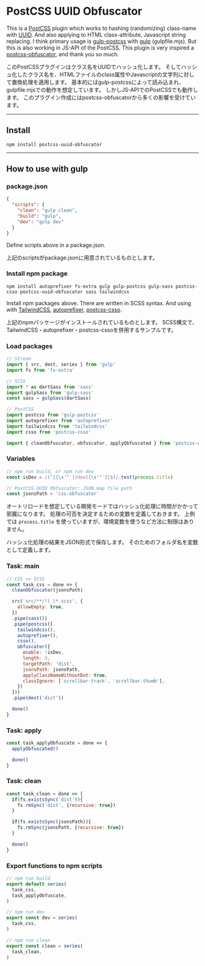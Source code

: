 # PostCSS UUID Obfuscator

This is a [PostCSS] plugin which works to hashing (randomizing) class-name with [UUID].
And also applying to HTML class-attribute, Javascript string replacing.
I think primary usage is [gulp-postcss] with [gulp] (gulpfile.mjs). But this is also working in JS-API of the PostCSS.
This plugin is very inspired a [postcss-obfuscator], and thank you so much.

このPostCSSプラグインはクラス名をUUIDでハッシュ化します。
そしてハッシュ化したクラス名を、HTMLファイルのclass属性やJavascriptの文字列に対して置換処理を適用します。
基本的にはgulp-postcssによって読み込まれ、gulpfile.mjsでの動作を想定しています。
しかしJS-APIでのPostCSSでも動作します。
このプラグイン作成にはpostcss-obfuscatorから多くの影響を受けています。


---

## Install

```
npm install postcss-uuid-obfuscator
```


---

## How to use with gulp

### package.json

```json
{
  "scripts": {
    "clean": "gulp clean",
    "build": "gulp",
    "dev": "gulp dev"
  }
}
```

Define scripts above in a package.json.

上記のscriptsがpackage.jsonに用意されているものとします。


### Install npm package

```
npm install autoprefixer fs-extra gulp gulp-postcss gulp-sass postcss-csso postcss-uuid-obfuscator sass tailwindcss
```

Install npm packages above.
There are written in SCSS syntax.
And using with [TailwindCSS], [autoprefixer], [postcss-csso].

上記のnpmパッケージがインストールされているものとします。
SCSS構文で、TailwindCSS・autoprefixer・postcss-cssoを併用するサンプルです。


### Load packages

```javascript
// Stream
import { src, dest, series } from 'gulp'
import fs from 'fs-extra'

// SCSS
import * as dartSass from 'sass'
import gulpSass from 'gulp-sass'
const sass = gulpSass(dartSass)

// PostCSS
import postcss from 'gulp-postcss'
import autoprefixer from 'autoprefixer'
import tailwindcss from 'tailwindcss'
import csso from 'postcss-csso'

import { cleanObfuscator, obfuscator, applyObfuscated } from 'postcss-uuid-obfuscator'
```


### Variables

```javascript
// npm run build, or npm run dev
const isDev = /(^|[\s'"`])dev([\s'"`]|$)/.test(process.title)

// PostCSS UUID Obfuscator: JSON.map file path
const jsonsPath = 'css-obfuscator'
```

オートリロードを想定している開発モードではハッシュ化処理に時間がかかって邪魔になります。
処理の可否を決定するための変数を定義しておきます。
上例では `process.title` を使っていますが、環境変数を使うなど方法に制限はありません。

ハッシュ化処理の結果をJSON形式で保存します。
そのためのフォルダ名を変数として定義します。


### Task: main

```javascript
// CSS <= SCSS
const task_css = done => {
  cleanObfuscator(jsonsPath)

  src('src/**/!(_)*.scss', {
    allowEmpty: true,
  })
  .pipe(sass())
  .pipe(postcss([
    tailwindcss(),
    autoprefixer(),
    csso(),
    obfuscator({
      enable: !isDev,
      length: 3,
      targetPath: 'dist',
      jsonsPath: jsonsPath,
      applyClassNameWithoutDot: true,
      classIgnore: ['scrollbar-track', 'scrollbar-thumb'],
    })
  ]))
  .pipe(dest('dist'))

  done()
}
```


### Task: apply

```javascript
const task_applyObfuscate = done => {
  applyObfuscated()

  done()
}
```


### Task: clean

```javascript
const task_clean = done => {
  if(fs.existsSync('dist')){
    fs.rmSync('dist', {recursive: true})
  }

  if(fs.existsSync(jsonsPath)){
    fs.rmSync(jsonsPath, {recursive: true})
  }

  done()
}
```


### Export functions to npm scripts

```javascript
// npm run build
export default series(
  task_css,
  task_applyObfuscate,
)

// npm run dev
export const dev = series(
  task_css,
)

// npm run clean
export const clean = series(
  task_clean,
)
```



[PostCSS]: https://github.com/postcss/postcss
[UUID]: https://github.com/uuidjs/uuid
[gulp-postcss]: https://github.com/postcss/gulp-postcss
[gulp]: https://gulpjs.com/
[postcss-obfuscator]: https://github.com/n4j1Br4ch1D/postcss-obfuscator
[TailwindCSS]: https://tailwindcss.com/
[autoprefixer]: https://github.com/postcss/autoprefixer
[postcss-csso]: https://github.com/lahmatiy/postcss-csso

